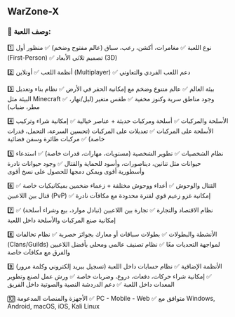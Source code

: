 ## WarZone-X

### 📝 وصف اللعبة:
1️⃣ نوع اللعبة
✅ مغامرات، أكشن، رعب، سباق (عالم مفتوح وضخم)
✅ منظور أول (First-Person)
✅ تصميم ثلاثي الأبعاد (3D)

2️⃣ أنظمة اللعب
✅ أونلاين (Multiplayer)
✅ دعم اللعب الفردي والتعاوني

3️⃣ بيئة العالم
✅ عالم متنوع وضخم مع إمكانية الحفر في الأرض
✅ نظام بناء وتعديل البيئة مثل Minecraft
✅ وجود مناطق سرية وكنوز مخفية
✅ طقس متغير (ليل/نهار، مطر، ضباب)

4️⃣ الأسلحة والمركبات
✅ أسلحة ومركبات حديثة + عناصر خيالية
✅ إمكانية شراء وتركيب الأسلحة على المركبات
✅ تعديلات على المركبات (تحسين السرعة، التحمل، قدرات خاصة)
✅ مركبات طائرة وسفن فضائية

5️⃣ نظام الشخصيات
✅ تطوير الشخصية (مستويات، مهارات، قدرات خاصة)
✅ استدعاء حيوانات مثل تنانين، ديناصورات، وأسود للحماية والقتال
✅ وجود حيوانات نادرة وأسطورية أقوى ويمكن دمجها للحصول على نسخ أقوى

6️⃣ القتال والوحوش
✅ أعداء ووحوش مختلفة + زعماء ضخمين بميكانيكيات خاصة
✅ قتال بين اللاعبين (PvP)
✅ إمكانية غزو زعيم قوي لفترة محدودة مع مكافآت نادرة

7️⃣ نظام الاقتصاد والتجارة
✅ تجارة بين اللاعبين (تبادل موارد، بيع وشراء أسلحة)
✅ إمكانية صنع المركبات والأسلحة داخل اللعبة

8️⃣ الأنشطة والبطولات
✅ بطولات سباقات أو معارك بجوائز حصرية
✅ نظام تحالفات (Clans/Guilds) لمواجهة التحديات معًا
✅ نظام تصنيف عالمي ومحلي بأفضل اللاعبين والفرق مع مكافآت خاصة

9️⃣ الأنظمة الإضافية
✅ نظام حسابات داخل اللعبة (تسجيل ببريد إلكتروني وكلمة مرور)
✅ إمكانية شراء حركات، دفعات، دروع، وضربات خاصة
✅ ورش عمل لصنع وتطوير المعدات داخل اللعبة
✅ دعم الدردشة النصية والصوتية داخل الفريق

🔟 الأجهزة والمنصات المدعومة
✅ PC - Mobile - Web
✅ متوافق مع Windows, Android, macOS, iOS, Kali Linux
